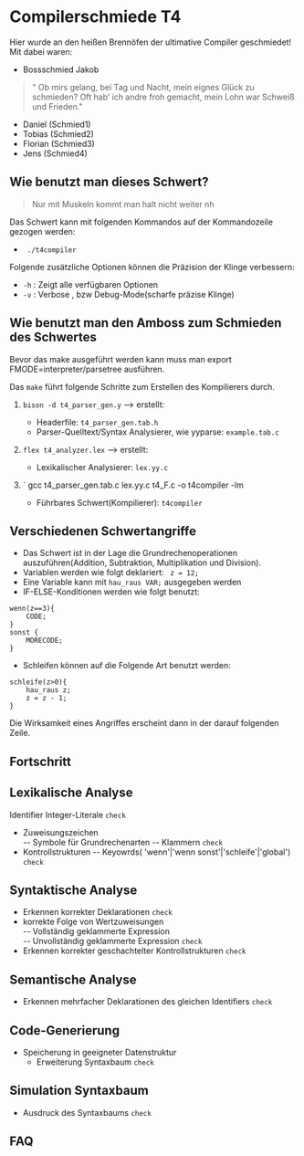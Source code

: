 # Compilerschmiede T4

Hier wurde an den heißen Brennöfen der ultimative Compiler geschmiedet!  
Mit dabei waren:
* Bossschmied Jakob 
>" Ob mirs gelang, bei Tag und Nacht, mein eignes Glück zu schmieden? Oft hab’ ich andre froh gemacht, mein Lohn war Schweiß und Frieden."
* Daniel (Schmied1)  
* Tobias (Schmied2)  
* Florian (Schmied3)  
* Jens (Schmied4)  


## Wie benutzt man dieses Schwert?

> Nur mit Muskeln kommt man halt nicht weiter nh

Das Schwert kann mit folgenden Kommandos auf der Kommandozeile gezogen werden:
- ` ./t4compiler`

Folgende zusätzliche Optionen können die Präzision der Klinge verbessern:
- `-h` : Zeigt alle verfügbaren Optionen
- `-v` : Verbose , bzw Debug-Mode(scharfe präzise Klinge) 


## Wie benutzt man den Amboss zum Schmieden des Schwertes
Bevor das make ausgeführt werden kann muss man export FMODE=interpreter/parsetree ausführen.

Das `make` führt folgende Schritte zum Erstellen des Kompilierers durch.

1. `bison -d t4_parser_gen.y` --> erstellt:
    - Headerfile: `t4_parser_gen.tab.h`
    - Parser-Quelltext/Syntax Analysierer, wie yyparse: `example.tab.c`

2. `flex t4_analyzer.lex`  --> erstellt:
     - Lexikalischer Analysierer: `lex.yy.c`
       
3. `	gcc t4_parser_gen.tab.c lex.yy.c t4_F.c -o t4compiler -lm
      - Führbares Schwert(Kompilierer): `t4compiler` 

## Verschiedenen Schwertangriffe
- Das Schwert ist in der Lage die Grundrechenoperationen auszuführen(Addition, Subtraktion, Multiplikation und Division).
- Variablen werden wie folgt deklariert: ` z = 12;`
- Eine Variable kann mit `hau_raus VAR;` ausgegeben werden
- IF-ELSE-Konditionen werden wie folgt benutzt: 	
```
wenn(z==3){
	CODE;
}
sonst {
	MORECODE;
}
```

- Schleifen können auf die Folgende Art benutzt werden:

```
schleife(z>0){
	hau_raus z;
	z = z - 1;
}

```

Die Wirksamkeit eines Angriffes erscheint dann in der darauf folgenden Zeile.
## Fortschritt
Lexikalische Analyse
-----------------------------------------
Identifier Integer-Literale				```check```
- Zuweisungszeichen			
	-- Symbole für Grundrechenarten
	-- Klammern					```check```
- Kontrollstrukturen
	-- Keyowrds( 'wenn'|'wenn sonst'|'schleife'|'global')	```check```

Syntaktische Analyse
-----------------------------------------
- Erkennen korrekter Deklarationen			```check```
- korrekte Folge von Wertzuweisungen		
    -- Vollständig geklammerte Expression	
    -- Unvollständig geklammerte Expression		```check```
- Erkennen korrekter geschachtelter
  Kontrollstrukturen					```check```

Semantische Analyse
-----------------------------------------
- Erkennen mehrfacher Deklarationen
  des gleichen Identifiers				```check```

Code-Generierung
-----------------------------------------
- Speicherung in geeigneter Datenstruktur		
	- Erweiterung Syntaxbaum			```check```

Simulation Syntaxbaum
-----------------------------------------
- Ausdruck des Syntaxbaums				```check```

## FAQ


